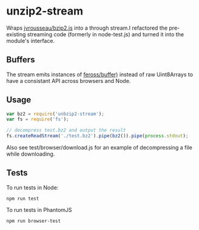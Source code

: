 unzip2-stream
===
Wraps [jvrousseau/bzip2.js](https://github.com/jvrousseau/bzip2.js) into a through stream.I refactored the pre-existing streaming code (formerly in node-test.js) and turned it into the module's interface.

Buffers
---
The stream emits instances of [feross/buffer)](https://github.com/feross/buffer) instead of raw Uint8Arrays to have a consistant API across browsers and Node.

Usage
---
``` js
var bz2 = require('unbzip2-stream');
var fs = require('fs');

// decompress test.bz2 and output the result
fs.createReadStream('./test.bz2').pipe(bz2()).pipe(process.stdout);
```

Also see test/browser/download.js for an example of decompressing a file while downloading.

Tests
---
To run tests in Node:

    npm run test

To run tests in PhantomJS

    npm run browser-test

